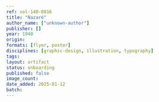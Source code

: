 ```yaml
---
ref: sol-140-0016
title: "Nazaré"
author_name: ["unknown-author"]
publisher: []
year: 1940
origin:
formats: [flyer, poster]
disciplines: [graphic-design, illustration, typography]
tags:
layout: artifact
status: onboarding
published: false
image_count:
date_added: 2025-01-12
batch:
---
```

